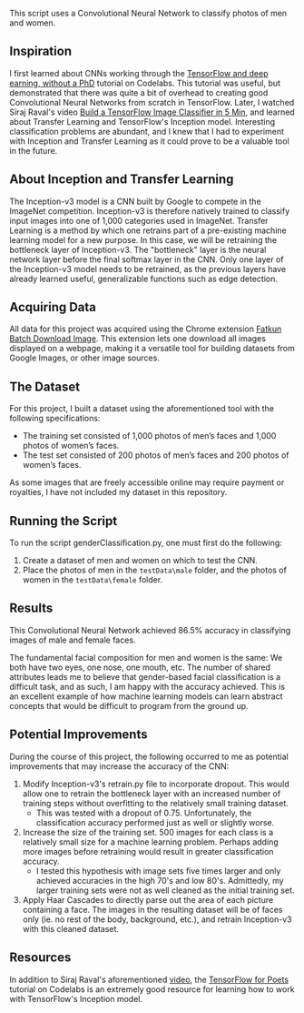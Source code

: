 This script uses a Convolutional Neural Network to classify photos of men and women.

## Inspiration

I first learned about CNNs working through the [TensorFlow and deep earning, without a PhD](https://codelabs.developers.google.com/codelabs/cloud-tensorflow-mnist/#0) tutorial on Codelabs.  This tutorial was useful, but demonstrated that there was quite a bit of overhead to creating good Convolutional Neural Networks from scratch in TensorFlow.  Later, I watched Siraj Raval's video [Build a TensorFlow Image Classifier in 5 Min](https://www.youtube.com/watch?v=QfNvhPx5Px8), and learned about Transfer Learning and TensorFlow's Inception model.  Interesting classification problems are abundant, and I knew that I had to experiment with Inception and Transfer Learning as it could prove to be a valuable tool in the future.

## About Inception and Transfer Learning

The Inception-v3 model is a CNN built by Google to compete in the ImageNet competition.  Inception-v3 is therefore natively trained to classify input images into one of 1,000 categories used in ImageNet.  Transfer Learning is a method by which one retrains part of a pre-existing machine learning model for a new purpose.  In this case, we will be retraining the bottleneck layer of Inception-v3. The "bottleneck" layer is the neural network layer before the final softmax layer in the CNN.  Only one layer of the Inception-v3 model needs to be retrained, as the previous layers have already learned useful, generalizable functions such as edge detection. 

## Acquiring Data

All data for this project was acquired using the Chrome extension [Fatkun Batch Download Image](https://chrome.google.com/webstore/detail/fatkun-batch-download-ima/nnjjahlikiabnchcpehcpkdeckfgnohf?hl=en).  This extension lets one download all images displayed on a webpage, making it a versatile tool for building datasets from Google Images, or other image sources.

## The Dataset

For this project, I built a dataset using the aforementioned tool with the following specifications:
- The training set consisted of 1,000 photos of men’s faces and 1,000 photos of women’s faces.
- The test set consisted of 200 photos of men’s faces and 200 photos of women’s faces.

As some images that are freely accessible online may require payment or royalties, I have not included my dataset in this repository.

## Running the Script

To run the script genderClassification.py, one must first do the following:

1.  Create a dataset of men and women on which to test the CNN. 
2.  Place the photos of men in the `testData\male` folder, and the photos of women in the `testData\female` folder.

## Results

This Convolutional Neural Network achieved 86.5% accuracy in classifying images of male and female faces.  

The fundamental facial composition for men and women is the same:  We both have two eyes, one nose, one mouth, etc.  The number of shared attributes leads me to believe that gender-based facial classification is a difficult task, and as such, I am happy with the accuracy achieved.  This is an excellent example of how machine learning models can learn abstract concepts that would be difficult to program from the ground up.

## Potential Improvements

During the course of this project, the following occurred to me as potential improvements that may increase the accuracy of the CNN:

1.  Modify Inception-v3's retrain.py file to incorporate dropout.  This would allow one to retrain the bottleneck layer with an increased number of training steps without overfitting to the relatively small training dataset.
    - This was tested with a dropout of 0.75.  Unfortunately, the classification accuracy performed just as well or slightly worse.
2.  Increase the size of the training set.  500 images for each class is a relatively small size for a machine learning problem.  Perhaps adding more images before retraining would result in greater classification accuracy.
    - I tested this hypothesis with image sets five times larger and only achieved accuracies in the high 70's and low 80's.  Admittedly, my larger training sets were not as well cleaned as the initial training set.
3.  Apply Haar Cascades to directly parse out the area of each picture containing a face.  The images in the resulting dataset will be of faces only (ie. no rest of the body, background, etc.), and retrain Inception-v3 with this cleaned dataset.

## Resources

In addition to Siraj Raval's aforementioned [video](https://www.youtube.com/watch?v=QfNvhPx5Px8), the [TensorFlow for Poets](https://codelabs.developers.google.com/codelabs/tensorflow-for-poets/index.html?index=..%2F..%2Findex#0) tutorial on Codelabs is an extremely good resource for learning how to work with TensorFlow's Inception model.







